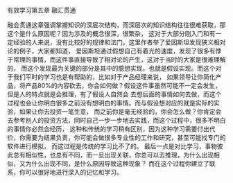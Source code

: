 有效学习第五章 融汇贯通


融会贯通这章强调掌握知识的深层次结构，而深层次的知识结构往往很难获取，那这个是什么原因呢？因为涉及的概念很深，很繁杂，
这对于大部分刚入门和有一定经验的人来说，没有比较好的规律和法门。这里作者举了爱因斯坦发现狭义相对论的例子，大家都知道，
爱因斯坦通过假想自己有着光的速度，发现了很多有悖于常理的事情，而这件事直接导致了相对论的产生，这对于当时的大家是很难理解的，
而这个发现最为关键的部分是其中的臆想实现，也就是假设实现。而这个对于我们平时的学习也是有帮助的，比如对于产品经理来说，
如果领导让你简化产品，将产品80%的内容砍去，你会如何做？假设这件事虽然可能不一定会发生，但是人的特点就是会推理，有了假设人自然会
去想后面的事情如何去做，而这个过程也会让你明白很多之前没有想明白的事情。而与假设想对应的就是实际的实验，如果让你去投资一笔生意，
而之前你是毫无经验的，你会怎么做？你肯定会去参考别人的投资方法，同时自己一步一步地去实践，而这个过程中，很多不明白的事情你必然会经历，
这种和传统的学习稍有区别，因为这种学习需要付出代价，你需要为结果负责，你可能会做很多专业性的工作和研究，甚至可能找专门的软件进行模拟，
而这过程是传统的学习比不了的。
最后一点是对比学习，事物彼此总有相似性，也总有不同，而一旦出现关联，你总可以去推理，为什么出现相似，又为什么出现不同，是什么原因导致这种现象？
而在这个过程你建立了联系，你可以很好地进行深入的记忆和学习。